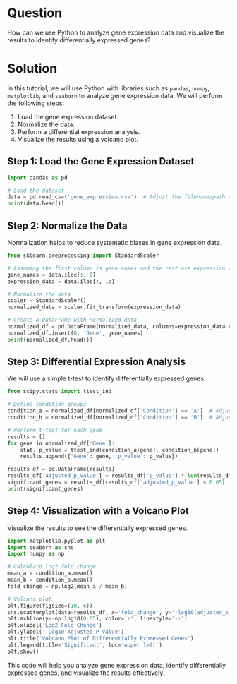 # Question
How can we use Python to analyze gene expression data and visualize the results to identify differentially expressed genes?

# Solution

In this tutorial, we will use Python with libraries such as `pandas`, `numpy`, `matplotlib`, and `seaborn` to analyze gene expression data. We will perform the following steps:

1. Load the gene expression dataset.
2. Normalize the data.
3. Perform a differential expression analysis.
4. Visualize the results using a volcano plot.

## Step 1: Load the Gene Expression Dataset

```python
import pandas as pd

# Load the dataset
data = pd.read_csv('gene_expression.csv')  # Adjust the filename/path as necessary
print(data.head())
```

## Step 2: Normalize the Data

Normalization helps to reduce systematic biases in gene expression data.

```python
from sklearn.preprocessing import StandardScaler

# Assuming the first column is gene names and the rest are expression levels
gene_names = data.iloc[:, 0]
expression_data = data.iloc[:, 1:]

# Normalize the data
scaler = StandardScaler()
normalized_data = scaler.fit_transform(expression_data)

# Create a DataFrame with normalized data
normalized_df = pd.DataFrame(normalized_data, columns=expression_data.columns)
normalized_df.insert(0, 'Gene', gene_names)
print(normalized_df.head())
```

## Step 3: Differential Expression Analysis

We will use a simple t-test to identify differentially expressed genes.

```python
from scipy.stats import ttest_ind

# Define condition groups
condition_a = normalized_df[normalized_df['Condition'] == 'A']  # Adjust accordingly
condition_b = normalized_df[normalized_df['Condition'] == 'B']  # Adjust accordingly

# Perform t-test for each gene
results = []
for gene in normalized_df['Gene']:
    stat, p_value = ttest_ind(condition_a[gene], condition_b[gene])
    results.append({'Gene': gene, 'p_value': p_value})

results_df = pd.DataFrame(results)
results_df['adjusted_p_value'] = results_df['p_value'] * len(results_df)  # Simple Bonferroni correction
significant_genes = results_df[results_df['adjusted_p_value'] < 0.05]
print(significant_genes)
```

## Step 4: Visualization with a Volcano Plot

Visualize the results to see the differentially expressed genes.

```python
import matplotlib.pyplot as plt
import seaborn as sns
import numpy as np

# Calculate log2 fold change
mean_a = condition_a.mean()
mean_b = condition_b.mean()
fold_change = np.log2(mean_a / mean_b)

# Volcano plot
plt.figure(figsize=(10, 6))
sns.scatterplot(data=results_df, x='fold_change', y='-log10(adjusted_p_value)', hue='adjusted_p_value < 0.05', alpha=0.7)
plt.axhline(y=-np.log10(0.05), color='r', linestyle='--')
plt.xlabel('Log2 Fold Change')
plt.ylabel('-Log10 Adjusted P-Value')
plt.title('Volcano Plot of Differentially Expressed Genes')
plt.legend(title='Significant', loc='upper left')
plt.show()
```

This code will help you analyze gene expression data, identify differentially expressed genes, and visualize the results effectively.